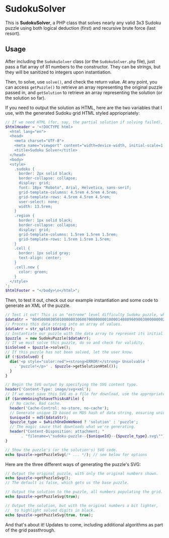 # SudokuSolver
This is **SudokuSolver**, a PHP class that solves nearly any valid 3x3 Sudoku puzzle using both logical deduction (first) and recursive brute force (last resort).

## Usage
After including the `SudokuSolver` class (or the `SudokuSolver.php` file), just pass a flat array of 81 numbers to the constructor. They can be strings, but they will be sanitized to integers upon instantiation.

Then, to solve, use `solve()`, and check the return value. At any point, you can access `getPuzzle()` to retrieve an array representing the original puzzle passed in, and `getSolution` to retrieve an array representing the solution (or the solution so far).

If you need to output the solution as HTML, here are the two variables that I use, with the generated Sudoku grid HTML styled appriopriately:

```php
// If we need HTML (for, say, the partial solution if solving failed), use this as a basis.
$htmlHeader = '<!DOCTYPE html>
  <html lang="en">
  <head>
    <meta charset="UTF-8">
    <meta name="viewport" content="width=device-width, initial-scale=1.0">
    <title>Sudoku Solver</title>
  </head>
  <body>
  <style>
    .sudoku {
      border: 2px solid black;
      border-collapse: collapse;
      display: grid;
      font: 18px "Roboto", Arial, Helvetica, sans-serif;
      grid-template-columns: 4.5rem 4.5rem 4.5rem;
      grid-template-rows: 4.5rem 4.5rem 4.5rem;
      user-select: none;
      width: 13.5rem;
    }
    .region {
      border: 1px solid black;
      border-collapse: collapse;
      display: grid;
      grid-template-columns: 1.5rem 1.5rem 1.5rem;
      grid-template-rows: 1.5rem 1.5rem 1.5rem;
    }
    .cell {
      border: 1px solid gray;
      text-align: center;
    }
    .cell.new {
      color: green;
    }
  </style>
';
$htmlFooter = "</body>\n</html>";
```

Then, to test it out, check out our example instantiation and some code to generate an XML of the puzzle.

```php
// Test it out! This is an "extreme" level difficulty Sudoku puzzle, which is solveable by our dual-algorithmic solver.
$dataStr = "004500003050100008030600700000000100001408096090030000000020057000804200500000000";
// Process this data string into an array of values.
$dataArr = str_split($dataStr);
// Instantiate our puzzle with the data array to represent its initial state.
$puzzle  = new SudokuPuzzle($dataArr);
// If we must solve this puzzle, do so and check for validity.
$isSolved = $puzzle->solve();
// If this puzzle has not been solved, let the user know.
if (!$isSolved) {
  die('<p style="color:red"><strong>ERROR!</strong> Unsolvable '
    . 'puzzle!</p>' . $puzzle->getSolutionHtml());
  }
}

// Begin the SVG output by specifying the SVG content type.
header('Content-Type: image/svg+xml');
// If we must save this SVG as a file for download, use the appropriate headers.
if ($areWeGoingToSaveThisAsAFile) {
  // No cache. Bad cache.
  header('Cache-Control: no-store, no-cache');
  // Generate unique ID based on MD5 hash of data string, ensuring uniqueness.
  $uniqueId = md5($dataStr);
  $puzzle_type = $whichOneDoWeNeed ? 'solution' : 'puzzle';
  // The magic sauce that downloads what we're generating.
  header("Content-Disposition: attachment; "
       . "filename=\"sudoku-puzzle--{$uniqueId}--{$puzzle_type}.svg\"");
}

// Show the puzzle's (or the solution's) SVG code.
echo $puzzle->getPuzzleSvg(/* ... */); // see below for options
```

Here are the three different ways of generating the puzzle's SVG:

```php
// Output the original puzzle, with only the original numbers shown.
echo $puzzle->getPuzzleSvg();
// The default is false, which gets us the base puzzle.

// Output the solution to the puzzle, all numbers populating the grid.
echo $puzzle->getPuzzleSvg(true);

// Output the solution, but with the original numbers a bit lighter,
//  to highlight solved digits in black.
echo $puzzle->getPuzzleSvg(true, true);
```

And that's about it! Updates to come, including additional algorithms as part of the grid passthrough.
